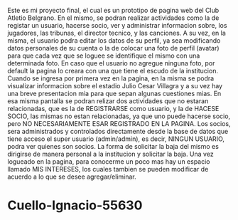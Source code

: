 Este es mi proyecto final, el cual es un prototipo de pagina web del Club Atletio Belgrano. En el mismo, se podran realizar actividades como la de registar un usuario,
hacerse socio, ver y administrar informacion sobre, los jugadores, las tribunas, el director tecnico, y las canciones. 
A su vez, en la misma, el usuario podra editar los datos de su perfil, ya sea modificando datos personales de su cuenta o la de colocar una foto de perfil (avatar)
para que cada vez que se loguee se identifique el mismo con una determinada foto. En caso que el usuario no agregue ninguna foto, por default la pagina lo creara
con una que tiene el escudo de la institucion. 
Cuando se ingresa por primera vez en la pagina, en la misma se podra visualizar informacion sobre el estadio Julio Cesar Villagra y a su vez hay una breve presentacion mia
para que sepan algunas cuestiones mias. En esa misma pantalla se podran relizar dos actividades que no estaran relacionadas, que es la de REGISTRARSE como usuario, y la de HACESE
SOCIO, las mismas no estan relacionadas, ya que uno puede hacerse socio, pero NO NECESARIAMENTE ESAR REGISTRADO EN LA PAGINA. Los socios, sera administrados y controlados 
directamente desde la base de datos que tiene acceso el super usuario (admin/admin), es decir, NINGUN USUARIO, podra ver quienes son socios. La forma de solicitar la baja del mismo es
dirigirse de manera personal a la institucion y solicitar la baja.
Una vez logueado en la pagina, para conocerme un poco mas hay un espacio llamado MIS INTERESES, los cuales tambien se pueden modificar de acuerdo a lo que se desee agregar/eliminar.

# Cuello-Ignacio-55630
